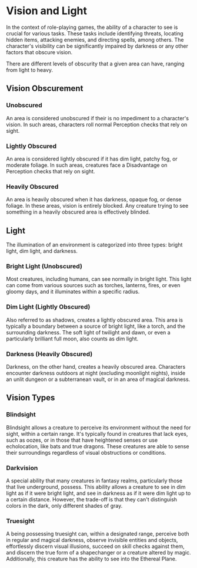 # Vision and Light

In the context of role-playing games, the ability of a character to see is crucial for various tasks. These tasks include identifying threats, locating hidden items, attacking enemies, and directing spells, among others. The character's visibility can be significantly impaired by darkness or any other factors that obscure vision.

There are different levels of obscurity that a given area can have, ranging from light to heavy.

## Vision Obscurement

### Unobscured

An area is considered unobscured if their is no impediment to a character's vision. In such areas, characters roll normal Perception checks that rely on sight.

### Lightly Obscured

An area is considered lightly obscured if it has dim light, patchy fog, or moderate foliage. In such areas, creatures face a Disadvantage on Perception checks that rely on sight.

### Heavily Obscured

An area is heavily obscured when it has darkness, opaque fog, or dense foliage. In these areas, vision is entirely blocked. Any creature trying to see something in a heavily obscured area is effectively blinded.

## Light

The illumination of an environment is categorized into three types: bright light, dim light, and darkness.

### Bright Light (Unobscured)

Most creatures, including humans, can see normally in bright light. This light can come from various sources such as torches, lanterns, fires, or even gloomy days, and it illuminates within a specific radius.

### Dim Light (Lightly Obscured)

Also referred to as shadows, creates a lightly obscured area. This area is typically a boundary between a source of bright light, like a torch, and the surrounding darkness. The soft light of twilight and dawn, or even a particularly brilliant full moon, also counts as dim light.

### Darkness (Heavily Obscured)

Darkness, on the other hand, creates a heavily obscured area. Characters encounter darkness outdoors at night (excluding moonlight nights), inside an unlit dungeon or a subterranean vault, or in an area of magical darkness.

## Vision Types

### Blindsight

Blindsight allows a creature to perceive its environment without the need for sight, within a certain range. It's typically found in creatures that lack eyes, such as oozes, or in those that have heightened senses or use echolocation, like bats and true dragons. These creatures are able to sense their surroundings regardless of visual obstructions or conditions.

### Darkvision

A special ability that many creatures in fantasy realms, particularly those that live underground, possess. This ability allows a creature to see in dim light as if it were bright light, and see in darkness as if it were dim light up to a certain distance. However, the trade-off is that they can't distinguish colors in the dark, only different shades of gray.

### Truesight

A being possessing truesight can, within a designated range, perceive both in regular and magical darkness, observe invisible entities and objects, effortlessly discern visual illusions, succeed on skill checks against them, and discern the true form of a shapechanger or a creature altered by magic. Additionally, this creature has the ability to see into the Ethereal Plane.

